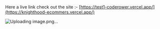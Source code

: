 
Here a live link check out the site :- [https://test1-coderower.vercel.app/](https://knighthood-ecommers.vercel.app/)

![Uploading image.png…]()


